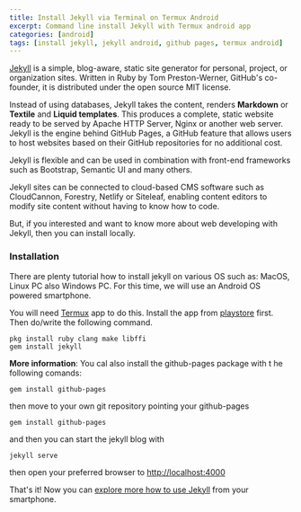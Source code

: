 ```yaml
---
title: Install Jekyll via Terminal on Termux Android
excerpt: Command line install Jekyll with Termux android app
categories: [android]
tags: [install jekyll, jekyll android, github pages, termux android]
---
```

[Jekyll](https://jekylrb.com) is a simple, blog-aware, static site generator for personal, project, or organization sites. Written in Ruby by Tom Preston-Werner, GitHub's co-founder, it is distributed under the open source MIT license.

Instead of using databases, Jekyll takes the content, renders **Markdown** or **Textile** and **Liquid templates**. This produces a complete, static website ready to be served by Apache HTTP Server, Nginx or another web server. Jekyll is the engine behind GitHub Pages, a GitHub feature that allows users to host websites based on their GitHub repositories for no additional cost.

Jekyll is flexible and can be used in combination with front-end frameworks such as Bootstrap, Semantic UI and many others.

Jekyll sites can be connected to cloud-based CMS software such as CloudCannon, Forestry, Netlify or Siteleaf, enabling content editors to modify site content without having to know how to code.

But, if you interested and want to know more about web developing with Jekyll, then you can install locally. 

### Installation

There are plenty tutorial how to install jekyll on various OS such as: MacOS, Linux PC also Windows PC. For this time, we will use an Android OS powered smartphone.

You will need [Termux](https://termux.com) app to do this. Install the app from [playstore](https://play.google.com/store/apps/details?id=com.termux) first. Then do/write the following command.

```terminal
pkg install ruby clang make libffi 
gem install jekyll
```

**More information**: You cal also install the github-pages package with t he following comands:

```terminal
gem install github-pages
```
then move to your own git repository pointing your github-pages

```terminal
gem install github-pages
```
and then you can start the jekyll blog with

```terminal
jekyll serve
```

then open your preferred browser to [http://localhost:4000](http://localhost:4000)

That's it! Now you can [explore more how to use Jekyll](https://jekyllrb.com/docs/) from your smartphone.

